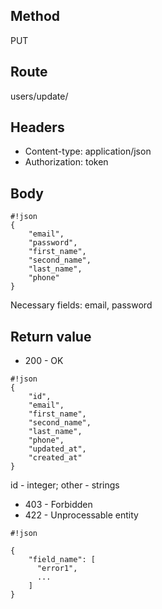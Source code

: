 ## Method ##

PUT

## Route ##

users/update/<id>

## Headers ##

* Content-type: application/json
* Authorization: token

## Body ##

```
#!json
{
    "email",
    "password",
    "first_name",
    "second_name",
    "last_name",
    "phone"
}

``` 

Necessary fields: email, password

## Return value ##

* 200 - OK

```
#!json
{
    "id",
    "email",
    "first_name",
    "second_name",
    "last_name",
    "phone",
    "updated_at",
    "created_at"
}

```   
id - integer;  other - strings

* 403 - Forbidden
* 422 - Unprocessable entity
```
#!json

{
    "field_name": [
      "error1",
      ...
    ]
}
```